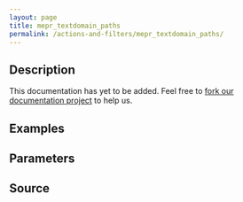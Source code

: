```yaml
---
layout: page
title: mepr_textdomain_paths
permalink: /actions-and-filters/mepr_textdomain_paths/
---
```


## Description

This documentation has yet to be added. Feel free to [fork our documentation project](https://github.com/caseproof/memberpress-docs) to help us.

## Examples


## Parameters


## Source

